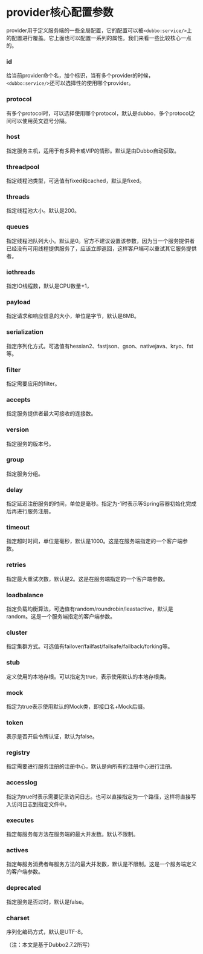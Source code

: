 # provider核心配置参数

provider用于定义服务端的一些全局配置，它的配置可以被`<dubbo:service/>`上的配置进行覆盖。它上面也可以配置一系列的属性。我们来看一些比较核心一点的。

### id

给当前provider命个名，加个标识，当有多个provider的时候，`<dubbo:service/>`还可以选择性的使用哪个provider。

### protocol

有多个protocol时，可以选择使用哪个protocol，默认是dubbo，多个protocol之间可以使用英文逗号分隔。

### host

指定服务主机，适用于有多网卡或VIP的情形。默认是由Dubbo自动获取。

### threadpool

指定线程池类型，可选值有fixed和cached，默认是fixed。

### threads

指定线程池大小。默认是200。

### queues

指定线程池队列大小。默认是0。官方不建议设置该参数，因为当一个服务提供者已经没有可用线程提供服务了，应该立即返回，这样客户端可以重试其它服务提供者。

### iothreads

指定IO线程数，默认是CPU数量+1，

### payload

指定请求和响应信息的大小，单位是字节，默认是8MB。

### serialization

指定序列化方式。可选值有hessian2、fastjson、gson、nativejava、kryo、fst等。

### filter

指定需要应用的filter。

### accepts

指定服务提供者最大可接收的连接数。

### version

指定服务的版本号。

### group

指定服务分组。

### delay

指定延迟注册服务的时间，单位是毫秒。指定为-1时表示等Spring容器初始化完成后再进行服务注册。

### timeout

指定超时时间，单位是毫秒，默认是1000。这是在服务端指定的一个客户端参数。

### retries

指定最大重试次数，默认是2。这是在服务端指定的一个客户端参数。

### loadbalance

指定负载均衡算法，可选值有random/roundrobin/leastactive，默认是random。这是一个服务端指定的客户端参数。

### cluster

指定集群方式。可选值有failover/failfast/failsafe/failback/forking等。

### stub

定义使用的本地存根。可以指定为true，表示使用默认的本地存根类。

### mock

指定为true表示使用默认的Mock类，即接口名+Mock后缀。

### token

表示是否开启令牌认证，默认为false。

### registry

指定需要进行服务注册的注册中心，默认是向所有的注册中心进行注册。

### accesslog

指定为true时表示需要记录访问日志。也可以直接指定为一个路径，这样将直接写入访问日志到指定文件中。

### executes

指定每服务每方法在服务端的最大并发数。默认不限制。

### actives

指定每服务消费者每服务方法的最大并发数，默认是不限制。这是一个服务端定义的客户端参数。

### deprecated

指定服务是否过时，默认是false。

### charset

序列化编码方式，默认是UTF-8。

（注：本文是基于Dubbo2.7.2所写）